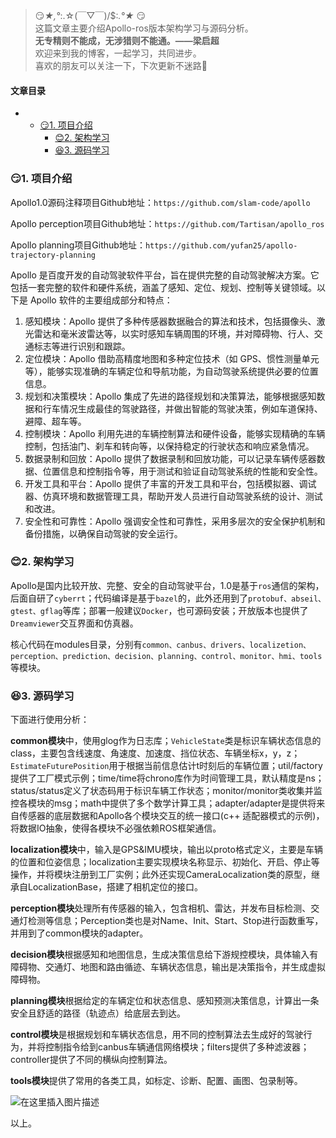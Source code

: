 







> 
> 😏*★,°*:.☆(￣▽￣)/$:*.°★* 😏  
>  这篇文章主要介绍Apollo-ros版本架构学习与源码分析。  
>  **无专精则不能成，无涉猎则不能通。——梁启超**  
>  欢迎来到我的博客，一起学习，共同进步。  
>  喜欢的朋友可以关注一下，下次更新不迷路🥞
> 
> 
> 




#### 文章目录


* + [:smirk:1. 项目介绍](#smirk1__7)
	+ [:blush:2. 架构学习](#blush2__29)
	+ [:satisfied:3. 源码学习](#satisfied3__33)




### 😏1. 项目介绍


Apollo1.0源码注释项目Github地址：`https://github.com/slam-code/apollo`


Apollo perception项目Github地址：`https://github.com/Tartisan/apollo_ros`


Apollo planning项目Github地址：`https://github.com/yufan25/apollo-trajectory-planning`


Apollo 是百度开发的自动驾驶软件平台，旨在提供完整的自动驾驶解决方案。它包括一套完整的软件和硬件系统，涵盖了感知、定位、规划、控制等关键领域。以下是 Apollo 软件的主要组成部分和特点：


1. 感知模块：Apollo 提供了多种传感器数据融合的算法和技术，包括摄像头、激光雷达和毫米波雷达等，以实时感知车辆周围的环境，并对障碍物、行人、交通标志等进行识别和跟踪。
2. 定位模块：Apollo 借助高精度地图和多种定位技术（如 GPS、惯性测量单元等），能够实现准确的车辆定位和导航功能，为自动驾驶系统提供必要的位置信息。
3. 规划和决策模块：Apollo 集成了先进的路径规划和决策算法，能够根据感知数据和行车情况生成最佳的驾驶路径，并做出智能的驾驶决策，例如车道保持、避障、超车等。
4. 控制模块：Apollo 利用先进的车辆控制算法和硬件设备，能够实现精确的车辆控制，包括油门、刹车和转向等，以保持稳定的行驶状态和响应紧急情况。
5. 数据录制和回放：Apollo 提供了数据录制和回放功能，可以记录车辆传感器数据、位置信息和控制指令等，用于测试和验证自动驾驶系统的性能和安全性。
6. 开发工具和平台：Apollo 提供了丰富的开发工具和平台，包括模拟器、调试器、仿真环境和数据管理工具，帮助开发人员进行自动驾驶系统的设计、测试和改进。
7. 安全性和可靠性：Apollo 强调安全性和可靠性，采用多层次的安全保护机制和备份措施，以确保自动驾驶的安全运行。


### 😊2. 架构学习


Apollo是国内比较开放、完整、安全的自动驾驶平台，1.0是基于`ros`通信的架构，后面自研了`cyberrt`；代码编译是基于`bazel`的，此外还用到了`protobuf、abseil、gtest、gflag`等库；部署一般建议`Docker`，也可源码安装；开放版本也提供了`Dreamviewer`交互界面和仿真器。


核心代码在modules目录，分别有`common、canbus、drivers、localizetion、perception、prediction、decision、planning、control、monitor、hmi、tools`等模块。


### 😆3. 源码学习


下面进行使用分析：


**common模块**中，使用glog作为日志库；`VehicleState`类是标识车辆状态信息的class，主要包含线速度、角速度、加速度、挡位状态、车辆坐标x，y，z；`EstimateFuturePosition`用于根据当前信息估计t时刻后的车辆位置；util/factory提供了工厂模式示例；time/time将chrono库作为时间管理工具，默认精度是ns；status/status定义了状态码用于标识车辆工作状态；monitor/monitor类收集并监控各模块的msg；math中提供了多个数学计算工具；adapter/adapter是提供将来自传感器的底层数据和Apollo各个模块交互的统一接口(c++ 适配器模式的示例)，将数据IO抽象，使得各模块不必强依赖ROS框架通信。


**localization模块**中，输入是GPS&IMU模块，输出以proto格式定义，主要是车辆的位置和位姿信息；localization主要实现模块名称显示、初始化、开启、停止等操作，并将模块注册到工厂实例；此外还实现CameraLocalization类的原型，继承自LocalizationBase，搭建了相机定位的接口。


**perception模块**处理所有传感器的输入，包含相机、雷达，并发布目标检测、交通灯检测等信息；Perception类也是对Name、Init、Start、Stop进行函数重写，并用到了common模块的adapter。


**decision模块**根据感知和地图信息，生成决策信息给下游规控模块，具体输入有障碍物、交通灯、地图和路由循迹、车辆状态信息，输出是决策指令，并生成虚拟障碍物。


**planning模块**根据给定的车辆定位和状态信息、感知预测决策信息，计算出一条安全且舒适的路径（轨迹点）给底层去到达。


**control模块**是根据规划和车辆状态信息，用不同的控制算法去生成好的驾驶行为，并将控制指令给到canbus车辆通信网络模块；filters提供了多种滤波器；controller提供了不同的横纵向控制算法。


**tools模块**提供了常用的各类工具，如标定、诊断、配置、画图、包录制等。


![在这里插入图片描述](https://img-blog.csdnimg.cn/6cbcd6c17cec4dba9bb3c0f895f02fa2.png)


以上。






